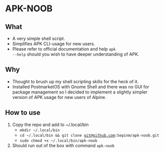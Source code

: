 # APK-NOOB

## What
- A very simple shell script.
- Simplifies APK CLI-usage for new users.
- Please refer to official documentation and help <code>apk --help</code> should you wish to have deeper understanding of APK.

## Why
- Thought to brush up my shell scripting skills for the heck of it.
- Installed PostmarketOS with Gnome Shell and there was no GUI for package management so I decided to implement a slightly simpler version of APK usage for new users of Alpine.

## How to use
1. Copy the repo and add to ~/.local/bin
    - <code>mkdir ~/.local/bin</code>
    - <code>cd ~/.local/bin && git clone git@github.com:Sepinm/apk-noob.git</code>
	- <code>sudo chmod +x ~/.local/bin/apk-noob</code>
2. Should run out of the box with command <code>apk-noob</code>
